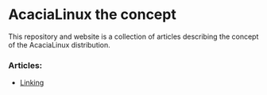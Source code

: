 # AcaciaLinux the concept

This repository and website is a collection of articles describing the concept of the AcaciaLinux distribution.

### Articles:

- [Linking](linking)


